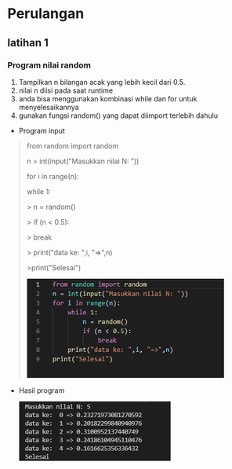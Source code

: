 # Perulangan
## latihan 1
### Program nilai random
1. Tampilkan n bilangan acak yang lebih kecil dari 0.5.
2. nilai n diisi pada saat runtime
3. anda bisa menggunakan kombinasi while dan for untuk menyelesaikannya
4. gunakan fungsi random() yang dapat diimport terlebih dahulu
- Program input<p>
>    from random import random<p>
 >   n = int(input("Masukkan nilai N: "))<P>
  >  for i in range(n):<p>
   >     while 1:<P>
    >        n = random()<P>
     >       if (n < 0.5):<p>
      >       break<P>
       > print("data ke: ",i, "=>",n)<p>
    >print("Selesai")<P>
![Gambar 01](Image/NilaiRandom.PNG)<P>
- Hasil program<p>
![Gambar 02](Image/HasilNilaiRandom.PNG)<P>